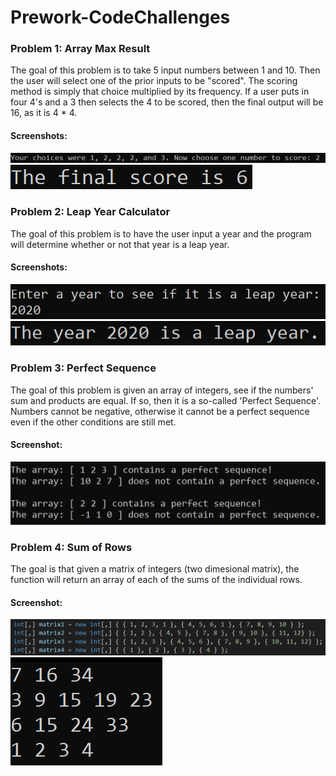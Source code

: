 # Prework-CodeChallenges

### Problem 1: Array Max Result

The goal of this problem is to take 5 input numbers between 1 and 10. Then the user will select one of the prior inputs to be "scored". The scoring method is simply that choice multiplied by its frequency. If a user puts in four 4's and a 3 then selects the 4 to be scored, then the final output will be 16, as it is 4 * 4.

#### Screenshots:
![Inputs](Assets/problem1-a.png)
![Final Score](Assets/problem1-b.png)

### Problem 2: Leap Year Calculator

The goal of this problem is to have the user input a year and the program will determine whether or not that year is a leap year.

#### Screenshots:
![Year](Assets/problem2-a.png)
![Output](Assets/problem2-b.png)

### Problem 3: Perfect Sequence

The goal of this problem is given an array of integers, see if the numbers' sum and products are equal. If so, then it is a so-called 'Perfect Sequence'. Numbers cannot be negative, otherwise it cannot be a perfect sequence even if the other conditions are still met.

#### Screenshot:
![Outputs](Assets/problem3.png)

### Problem 4: Sum of Rows

The goal is that given a matrix of integers (two dimesional matrix), the function will return an array of each of the sums of the individual rows.

#### Screenshot:
![Inputs](Assets/problem4-a.png)
![Outcome](Assets/problem4-b.png)